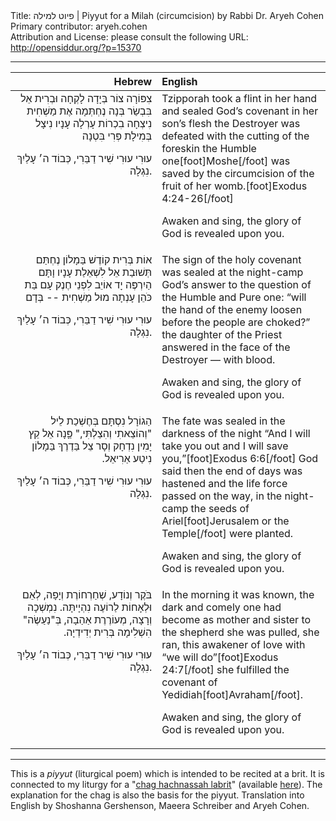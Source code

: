 <html>
<head></head>
<body>
Title: פיוט למילה | Piyyut for a Milah (circumcision) by Rabbi Dr. Aryeh Cohen<br />
Primary contributor: aryeh.cohen<br />
Attribution and License: please consult the following URL: <a href="http://opensiddur.org/?p=15370">http://opensiddur.org/?p=15370</a>
<p />
<hr />

<table style="margin-left: auto;margin-right: auto;" class="draggable">
<thead><tr><th id="x" style="text-align: right;">Hebrew</th><th style="text-align: left;">English</th></tr></thead>
<tbody>
<tr><td style="vertical-align:top;" width="46%">
<div class="liturgy" style="text-align: right;"><span lang="he">
צִפּוֹרָה צוֹר בְּיָדָה לָקְחָה
וּבְרִית אֵל בִּבְשַׂר בְּנָה נֶחְתְּמָה
אֶת מַשְׁחִית נִיצְחָה בִכְרוֹת עָרְלָה
עָנָיו נִיצָל בְּמִילָת פְּרִי בִּטְנָה

עוּרִי עוּרִי שִׁיר דַבֵּרִי, כְּבוֹד ה׳ עָלַיִךְ נִגְלָה.
</span></div></td>

<td style="vertical-align:top;" width="53%"><div class="english">
Tzipporah took a flint in her hand
and sealed God’s covenant in her son’s flesh
the Destroyer was defeated with the cutting of the foreskin
the Humble one[foot]Moshe[/foot] was saved by the circumcision of the fruit of her womb.[foot]Exodus 4:24-26[/foot]

Awaken and sing, the glory of God is revealed upon you.
</div></td>
</tr>


<tr><td style="vertical-align:top;" width="46%">
<div class="liturgy" style="text-align: right;"><span lang="he">
אוֹת בְּרִית קוֹדֶשׁ בַּמָלוֹן נֶחְתַּם
תְּשׁוּבַת אֵל לִשְׁאֵלַת עָנָיו וָתָּם
הַיִרְפֶּה יָד אוֹיֵב לִפְנֵי חֶנֶק עָם
בַּת כֹּהֵן עָנְתָה מוּל מַשְׁחִית‮ -- ‬בְּדָם

עוּרִי עוּרִי שִׁיר דַבֵּרִי, כְּבוֹד ה׳ עָלַיִךְ נִגְלָה.
</span></div></td>

<td style="vertical-align:top;" width="53%"><div class="english">
The sign of the holy covenant was sealed at the night-camp
God’s answer to the question of the Humble and Pure one:
“will the hand of the enemy loosen before the people are choked?”
the daughter of the Priest answered in the face of the Destroyer — with blood.

Awaken and sing, the glory of God is revealed upon you.
</div></td>
</tr>


<tr><td style="vertical-align:top;" width="46%">
<div class="liturgy" style="text-align: right;"><span lang="he">
הַגוֹרָל נִסְתָּם בְּחֶשְׁכַת לֵיל
‮"‬וְהוֹצֵאתִי וְהִצַלְתִּי‮," ‬פַָּנָה אֵל
קֵץ יָמִין נִדְחָק וְסָר צֵל
בַּדֶרֶךְ בַּמָלוֹן נִיטַע אַרִיאֵל‮.‬

עוּרִי עוּרִי שִׁיר דַבֵּרִי, כְּבוֹד ה׳ עָלַיִךְ נִגְלָה.
</span></div></td>

<td style="vertical-align:top;" width="53%"><div class="english">
The fate was sealed in the darkness of the night
“And I will take you out and I will save you,”[foot]Exodus 6:6[/foot] God said then
the end of days was hastened and the life force passed
on the way, in the night-camp the seeds of Ariel[foot]Jerusalem or the Temple[/foot] were planted.

Awaken and sing, the glory of God is revealed upon you.
</div></td>
</tr>


<tr><td style="vertical-align:top;" width="46%">
<div class="liturgy" style="text-align: right;"><span lang="he">
בֹּקֶר וְנוֹדָע‮, ‬שְׁחַרְחוֹרֶת וְיָפָה‮,‬
לְאֵם וּלְאָחוֹת לַרוֹעֶה נִהְיָיתָּה‮.‬
נִמְשְׁכָה וְרָצָה‮, ‬מְעוֹרֶרֶת אַהַבָה‮,‬
בְּ"נַעַשֶׂה‮" ‬הִשְׁלִימָה בְּרִית יְדִידְיָה‮.‬

עוּרִי עוּרִי שִׁיר דַבֵּרִי, כְּבוֹד ה׳ עָלַיִךְ נִגְלָה.
</span></div></td>

<td style="vertical-align:top;" width="53%"><div class="english">
In the morning it was known, the dark and comely one
had become as mother and sister to the shepherd
she was pulled, she ran, this awakener of love
with “we will do”[foot]Exodus 24:7[/foot] she fulfilled the covenant of Yedidiah[foot]Avraham[/foot].

Awaken and sing, the glory of God is revealed upon you.
</div></td>
</tr>
</tbody>
</tbody></table>

<hr />

This is a <em>piyyut</em> (liturgical poem) which is intended to be recited at a brit. It is connected to my liturgy for a "<a href="https://opensiddur.org/prayers-for/birth/hakhnassah-labrit-on-entering-the-covenant-by-rabbi-dr-aryeh-cohen/">chag hachnassah labrit</a>" (available <a href="https://opensiddur.org/prayers-for/birth/hakhnassah-labrit-on-entering-the-covenant-by-rabbi-dr-aryeh-cohen/">here</a>). The explanation for the chag is also the basis for the piyyut. Translation into English by Shoshanna Gershenson, Maeera Schreiber and Aryeh Cohen.
</body>
</html>